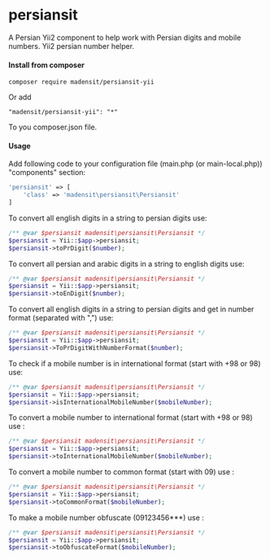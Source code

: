 # persiansit
A Persian Yii2 component to help work with Persian digits and mobile numbers.
Yii2 persian number helper.

#### Install from composer
```$xslt
composer require madensit/persiansit-yii
```
Or add
```$xslt
"madensit/persiansit-yii": "*"
```
To you composer.json file.

#### Usage
Add following code to your configuration file (main.php (or main-local.php)) "components" section:
```php
'persiansit' => [
    'class' => 'madensit\persiansit\Persiansit'
]
```

To convert all english digits in a string to persian digits use:
```php
/** @var $persiansit madensit\persiansit\Persiansit */
$persiansit = Yii::$app->persiansit;
$persiansit->toPrDigit($number);
```

To convert all persian and arabic digits in a string to english digits use:
```php
/** @var $persiansit madensit\persiansit\Persiansit */
$persiansit = Yii::$app->persiansit;
$persiansit->toEnDigit($number);
```

To convert all english digits in a string to persian digits and get in number format (separated with ",") use:
```php
/** @var $persiansit madensit\persiansit\Persiansit */
$persiansit = Yii::$app->persiansit;
$persiansit->ToPrDigitWithNumberFormat($number);
```

To check if a mobile number is in international format (start with +98 or 98) use:
```php
/** @var $persiansit madensit\persiansit\Persiansit */
$persiansit = Yii::$app->persiansit;
$persiansit->isInternationalMobileNumber($mobileNumber);
```

To convert a mobile number to international format (start with +98 or 98) use :
```php
/** @var $persiansit madensit\persiansit\Persiansit */
$persiansit = Yii::$app->persiansit;
$persiansit->toInternationalMobileNumber($mobileNumber);
```

To convert a mobile number to common format (start with 09) use :
```php
/** @var $persiansit madensit\persiansit\Persiansit */
$persiansit = Yii::$app->persiansit;
$persiansit->toCommonFormat($mobileNumber);
```

To make a mobile number obfuscate (09123456***) use :
```php
/** @var $persiansit madensit\persiansit\Persiansit */
$persiansit = Yii::$app->persiansit;
$persiansit->toObfuscateFormat($mobileNumber);
```